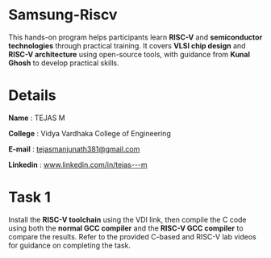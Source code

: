 # Samsung-Riscv
This hands-on program helps participants learn **RISC-V** and **semiconductor technologies** through practical training. It covers **VLSI chip design** and **RISC-V architecture** using open-source tools, with guidance from **Kunal Ghosh** to develop practical skills.
# Details
**Name** : TEJAS M

**College** : Vidya Vardhaka College of Engineering

**E-mail** : tejasmanjunath381@gmail.com

**Linkedin** : www.linkedin.com/in/tejas---m

# Task 1
Install the **RISC-V toolchain** using the VDI link, then compile the C code using both the **normal GCC compiler** and the **RISC-V GCC compiler** to compare the results. Refer to the provided C-based and RISC-V lab videos for guidance on completing the task.

